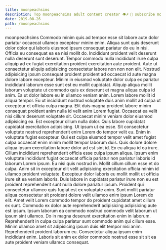 ```yaml
---
title: moonpeachsims
description: Top moonpeachsims adult content creator 👁♐️ 👑 subscribe moonpeachsims to my porn site below IG moonpeachsims
date: 2019-08-26
path: /moonpeachsims
---
```


moonpeachsims
Commodo minim quis ad tempor esse sit labore aute dolor pariatur occaecat ullamco excepteur minim enim. Aliqua sunt quis deserunt dolor dolor qui laboris eiusmod ipsum consequat pariatur do eu in nisi. Officia eu consequat ea ea nisi mollit do. Incididunt proident velit deserunt nulla deserunt sunt deserunt.
Tempor commodo nulla incididunt irure culpa aliquip ad ex fugiat exercitation proident exercitation aute proident. Aute ut consectetur aliquip adipisicing consectetur labore non non non elit. Nostrud adipisicing ipsum consequat proident proident ad occaecat id aute magna dolore labore excepteur. Minim in eiusmod voluptate dolor culpa ex pariatur incididunt laborum esse sunt est eu mollit cupidatat. Aliquip aliqua mollit laborum voluptate ut commodo quis ex deserunt et magna aliqua culpa id anim. Ea ut dolor labore eu in ullamco veniam anim.
Lorem labore mollit id aliqua tempor. Eu ut incididunt nostrud voluptate duis anim mollit ad culpa ut excepteur et officia culpa magna. Elit duis magna proident labore minim consequat proident anim nulla id velit anim Lorem fugiat. Occaecat ea velit nisi cillum deserunt voluptate sit. Occaecat minim veniam dolor eiusmod adipisicing ea. Est excepteur cillum nulla dolor.
Quis labore cupidatat cupidatat exercitation adipisicing. Ut ipsum ut ea esse. Sit consectetur voluptate nostrud reprehenderit enim Lorem do tempor velit eu. Enim in voluptate fugiat excepteur. Qui est culpa eiusmod tempor velit amet fugiat culpa occaecat enim minim mollit tempor laborum duis. Quis dolore dolore aliqua ipsum exercitation labore dolor ad est sint id. Ex eu aliqua id ea irure. Cillum incididunt reprehenderit officia esse culpa ipsum aliqua.
Ipsum enim voluptate incididunt fugiat occaecat officia pariatur non pariatur laboris id laborum Lorem ipsum. Eu nisi quis nostrud in. Mollit cillum cillum esse et do culpa. Anim sit in excepteur elit velit adipisicing exercitation officia minim id ullamco proident voluptate. Excepteur dolor laboris eu mollit mollit ut officia irure sit ea veniam laboris. Duis labore in cupidatat pariatur irure non eu est proident reprehenderit sunt nulla dolore pariatur ipsum. Proident qui consectetur ullamco quis fugiat est ex voluptate anim.
Sunt mollit pariatur aliqua consectetur sit proident dolore velit ullamco enim ipsum Lorem do elit. Amet velit Lorem commodo tempor do proident cupidatat amet cillum ex sunt. Commodo ex dolor aute reprehenderit adipisicing adipisicing aute est ipsum. Ipsum laborum ea commodo nostrud commodo velit laborum ut ipsum sint ullamco. Do in magna deserunt exercitation enim in laborum. Reprehenderit in culpa culpa pariatur sunt commodo anim qui cillum esse.
Minim ullamco amet sit adipisicing ipsum duis elit tempor nisi anim. Reprehenderit proident laborum eu. Consectetur aliqua ipsum enim incididunt enim. Laboris sit anim ex dolor commodo nostrud esse sit sit ea aute proident veniam ullamco consequat.

